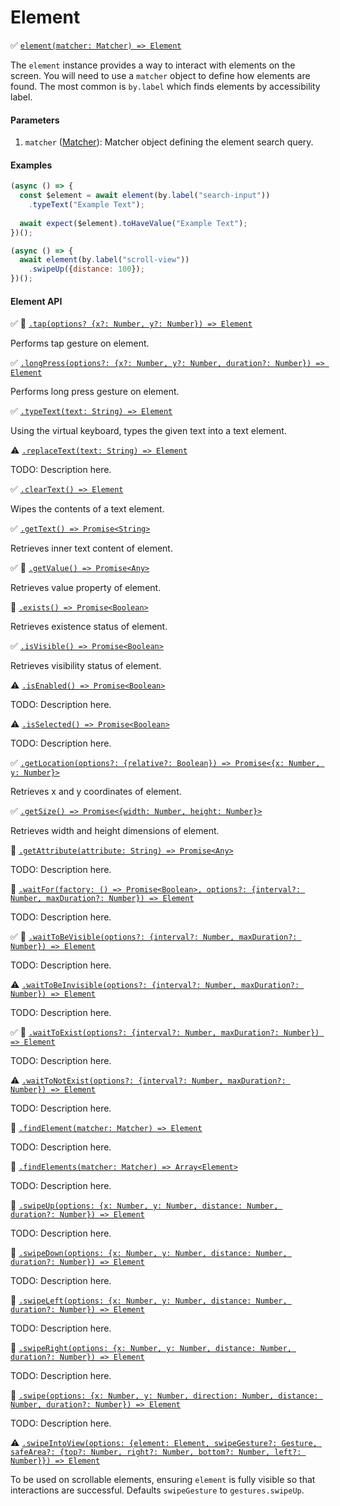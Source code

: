 # Element

:white_check_mark: [```element(matcher: Matcher) => Element```](./)

The `element` instance provides a way to interact with elements on the screen. You will need to use a `matcher` object to define how elements are found. The most common is `by.label` which finds elements by accessibility label.

#### Parameters

1. `matcher` ([Matcher](./matchers.md)): Matcher object defining the element search query.

#### Examples

```javascript
(async () => {
  const $element = await element(by.label("search-input"))
    .typeText("Example Text");
  
  await expect($element).toHaveValue("Example Text");
})();
```

```javascript
(async () => {
  await element(by.label("scroll-view"))
    .swipeUp({distance: 100});
})();
```
#### Element API

:white_check_mark: :hammer: [```.tap(options? {x?: Number, y?: Number}) => Element```](./element/tap.md)

Performs tap gesture on element.

:white_check_mark: [```.longPress(options?: {x?: Number, y?: Number, duration?: Number}) => Element```](./element/longPress.md)

Performs long press gesture on element.

:white_check_mark: [```.typeText(text: String) => Element```](./element/typeText.md)

Using the virtual keyboard, types the given text into a text element.

:warning: [```.replaceText(text: String) => Element```](./element/replaceText.md)

TODO: Description here.

:white_check_mark: [```.clearText() => Element```](./element/clearText.md)

Wipes the contents of a text element.

:white_check_mark: [```.getText() => Promise<String>```](./element/getText.md)

Retrieves inner text content of element.

:white_check_mark: :hammer: [```.getValue() => Promise<Any>```](./element/getValue.md)

Retrieves value property of element.

:hammer: [```.exists() => Promise<Boolean>```](./element/exists.md)

Retrieves existence status of element.

:white_check_mark: [```.isVisible() => Promise<Boolean>```](./element/isVisible.md)

Retrieves visibility status of element.

:warning: [```.isEnabled() => Promise<Boolean>```](./element/isEnabled.md)

TODO: Description here.

:warning: [```.isSelected() => Promise<Boolean>```](./element/isSelected.md)

TODO: Description here.

:white_check_mark: [```.getLocation(options?: {relative?: Boolean}) => Promise<{x: Number, y: Number}>```](./element/getLocation.md)

Retrieves x and y coordinates of element.

:white_check_mark: [```.getSize() => Promise<{width: Number, height: Number}>```](./element/getSize.md)

Retrieves width and height dimensions of element.

:hammer: [```.getAttribute(attribute: String) => Promise<Any>```](./element/getAttribute.md)

TODO: Description here.

:hammer: [```.waitFor(factory: () => Promise<Boolean>, options?: {interval?: Number, maxDuration?: Number}) => Element```](./element/waitFor.md)

TODO: Description here.

:white_check_mark: :hammer: [```.waitToBeVisible(options?: {interval?: Number, maxDuration?: Number}) => Element```](./element/waitToBeVisible.md)

TODO: Description here.

:warning: [```.waitToBeInvisible(options?: {interval?: Number, maxDuration?: Number}) => Element```](./element/waitNotToBeVisible.md)

TODO: Description here.

:white_check_mark: :hammer: [```.waitToExist(options?: {interval?: Number, maxDuration?: Number}) => Element```](./element/waitToExist.md)

TODO: Description here.

:warning: [```.waitToNotExist(options?: {interval?: Number, maxDuration?: Number}) => Element```](./element/waitToExist.md)

TODO: Description here.

:hammer: [```.findElement(matcher: Matcher) => Element```](./element/findElement.md)

TODO: Description here.

:hammer: [```.findElements(matcher: Matcher) => Array<Element>```](./element/findElements.md)

TODO: Description here.

:hammer: [```.swipeUp(options: {x: Number, y: Number, distance: Number, duration?: Number}) => Element```](./device/swipeUp.md)

TODO: Description here.

:hammer: [```.swipeDown(options: {x: Number, y: Number, distance: Number, duration?: Number}) => Element```](./device/swipeDown.md)

TODO: Description here.

:hammer: [```.swipeLeft(options: {x: Number, y: Number, distance: Number, duration?: Number}) => Element```](./device/swipeLeft.md)

TODO: Description here.

:hammer: [```.swipeRight(options: {x: Number, y: Number, distance: Number, duration?: Number}) => Element```](./device/swipeRight.md)

TODO: Description here.

:hammer: [```.swipe(options: {x: Number, y: Number, direction: Number, distance: Number, duration?: Number}) => Element```](./device/swipe.md)

TODO: Description here.

:warning: [```.swipeIntoView(options: {element: Element, swipeGesture?: Gesture, safeArea?: {top?: Number, right?: Number, bottom?: Number, left?: Number}}) => Element```](./device/swipeIntoView.md)

To be used on scrollable elements, ensuring `element` is fully visible so that interactions are successful. Defaults `swipeGesture` to `gestures.swipeUp`.


